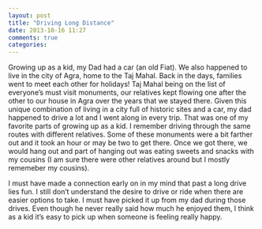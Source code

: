 ```yaml
---
layout: post
title: "Driving Long Distance"
date: 2013-10-16 11:27
comments: true
categories: 
---
```


Growing up as a kid, my Dad had a car (an old Fiat). We also happened to live in the city of Agra, home to the Taj Mahal. Back in the days, families went to meet each other for holidays! Taj Mahal being on the list of everyone’s must visit monuments, our relatives kept flowing one after the other to our house in Agra over the years that we stayed there. Given this unique combination of living in a city full of historic sites and a car, my dad happened to drive a lot and I went along in every trip. That was one of my favorite parts of growing up as a kid. I remember driving through the same routes with different relatives. Some of these monuments were a bit farther out and it took an hour or may be two to get there. Once we got there, we would hang out and part of hanging out was eating sweets and snacks with my cousins (I am sure there were other relatives around but I mostly rememeber my cousins). 

I must have made a connection early on in my mind that past a long drive lies fun. I still don’t understand the desire to drive or ride when there are easier options to take. I must have picked it up from my dad during those drives. Even though he never really said how much he enjoyed them, I think as a kid it’s easy to pick up when someone is feeling really happy. 


